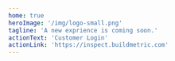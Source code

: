 ```yaml
---
home: true
heroImage: '/img/logo-small.png'
tagline: 'A new exprience is coming soon.'
actionText: 'Customer Login'
actionLink: 'https://inspect.buildmetric.com'
---
```

